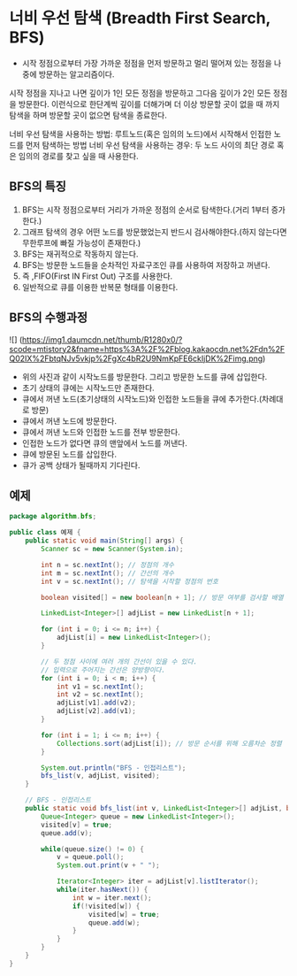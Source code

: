 # 너비 우선 탐색 (Breadth First Search, BFS)

* 시작 정점으로부터 가장 가까운 정점을 먼저 방문하고 멀리 떨어져 있는 정점을 나중에 방문하는 알고리즘이다.

시작 정점을 지나고 나면 깊이가 1인 모든 정점을 방문하고 그다음 깊이가 2인 모든 정점을 방문한다. 이런식으로 한단계씩 깊이를 더해가며
더 이상 방문할 곳이 없을 때 까지 탐색을 하며 방문할 곳이 없으면 탐색을 종료한다.

너비 우선 탐색을 사용하는 방법: 루트노드(혹은 임의의 노드)에서 시작해서 인접한 노드를 먼저 탐색하는 방법
너비 우선 탐색을 사용하는 경우: 두 노드 사이의 최단 경로 혹은 임의의 경로를 찾고 싶을 때 사용한다.

## BFS의 특징

1. BFS는 시작 정점으로부터 거리가 가까운 정점의 순서로 탐색한다.(거리 1부터 증가한다.)
2. 그래프 탐색의 경우 어떤 노드를 방문했었는지 반드시 검사해야한다.(하지 않는다면 무한루프에 빠질 가능성이 존재한다.)
3. BFS는 재귀적으로 작동하지 않는다.
4. BFS는 방문한 노드들을 순차적인 자료구조인 큐를 사용하여 저장하고 꺼낸다.
5. 즉 ,FIFO(First IN First Out) 구조를 사용한다.
6. 일반적으로 큐를 이용한 반복문 형태를 이용한다.

## BFS의 수행과정

![] (https://img1.daumcdn.net/thumb/R1280x0/?scode=mtistory2&fname=https%3A%2F%2Fblog.kakaocdn.net%2Fdn%2FQ02IX%2FbtqNJv5vkjp%2FgXc4bR2U9NmKpFE6ckIjDK%2Fimg.png)

- 위의 사진과 같이 시작노드를 방문한다. 그리고 방문한 노드를 큐에 삽입한다.
- 초기 상태의 큐에는 시작노드만 존재한다.
- 큐에서 꺼낸 노드(초기상태의 시작노드)와 인접한 노드들을 큐에 추가한다.(차례대로 방문)
- 큐에서 꺼낸 노드에 방문한다.
- 큐에서 꺼낸 노드와 인접한 노드를 전부 방문한다.
- 인접한 노드가 없다면 큐의 맨앞에서 노드를 꺼낸다.
- 큐에 방문된 노드를 삽입한다.
- 큐가 공백 상태가 될때까지 기다린다.


## 예제

```java
package algorithm.bfs;

public class 예제 {
    public static void main(String[] args) {
        Scanner sc = new Scanner(System.in);

        int n = sc.nextInt(); // 정점의 개수 
        int m = sc.nextInt(); // 간선의 개수 
        int v = sc.nextInt(); // 탐색을 시작할 정점의 번호 

        boolean visited[] = new boolean[n + 1]; // 방문 여부를 검사할 배열 

        LinkedList<Integer>[] adjList = new LinkedList[n + 1];

        for (int i = 0; i <= n; i++) {
            adjList[i] = new LinkedList<Integer>();
        }

        // 두 정점 사이에 여러 개의 간선이 있을 수 있다.
        // 입력으로 주어지는 간선은 양방향이다.
        for (int i = 0; i < m; i++) {
            int v1 = sc.nextInt();
            int v2 = sc.nextInt();
            adjList[v1].add(v2);
            adjList[v2].add(v1);
        }

        for (int i = 1; i <= n; i++) {
            Collections.sort(adjList[i]); // 방문 순서를 위해 오름차순 정렬 
        }

        System.out.println("BFS - 인접리스트");
        bfs_list(v, adjList, visited);
    }

    // BFS - 인접리스트 
    public static void bfs_list(int v, LinkedList<Integer>[] adjList, boolean[] visited) {
        Queue<Integer> queue = new LinkedList<Integer>();
        visited[v] = true;
        queue.add(v);

        while(queue.size() != 0) {
            v = queue.poll();
            System.out.print(v + " ");

            Iterator<Integer> iter = adjList[v].listIterator();
            while(iter.hasNext()) {
                int w = iter.next();
                if(!visited[w]) {
                    visited[w] = true;
                    queue.add(w);
                }
            }
        }
    }
}

```